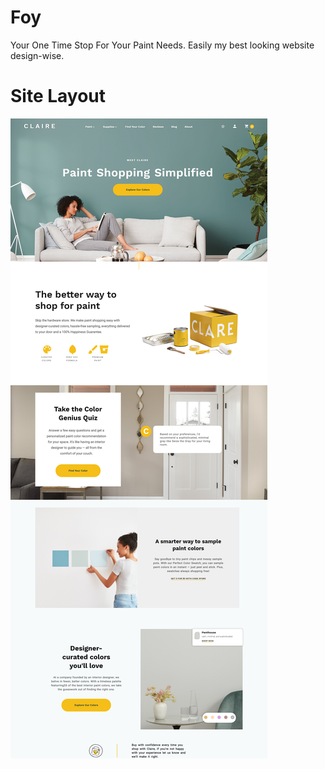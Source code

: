 # Foy
Your One Time Stop For Your Paint Needs. Easily my best looking website design-wise.

# Site Layout
![](/site/site-layout.png)
